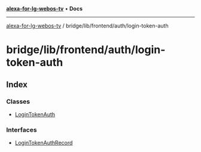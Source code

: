 [**alexa-for-lg-webos-tv**](../../../../../README.md) • **Docs**

***

[alexa-for-lg-webos-tv](../../../../../modules.md) / bridge/lib/frontend/auth/login-token-auth

# bridge/lib/frontend/auth/login-token-auth

## Index

### Classes

- [LoginTokenAuth](classes/LoginTokenAuth.md)

### Interfaces

- [LoginTokenAuthRecord](interfaces/LoginTokenAuthRecord.md)

